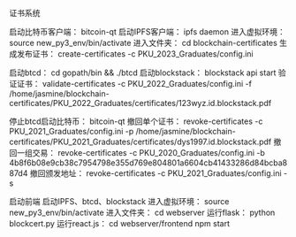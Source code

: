 证书系统

启动比特币客户端：
bitcoin-qt
启动IPFS客户端：
ipfs daemon
进入虚拟环境：
source new_py3_env/bin/activate
进入文件夹：
cd blockchain-certificates
生成发布证书：
create-certificates -c PKU_2023_Graduates/config.ini

启动btcd：
cd gopath/bin && ./btcd
启动blockstack：
blockstack api start
验证证书：
validate-certificates -c PKU_2022_Graduates/config.ini -f /home/jasmine/blockchain-certificates/PKU_2022_Graduates/certificates/123wyz.id.blockstack.pdf

停止btcd启动比特币：
bitcoin-qt
撤回单个证书：
revoke-certificates -c PKU_2021_Graduates/config.ini -p /home/jasmine/blockchain-certificates/PKU_2021_Graduates/certificates/dys1997.id.blockstack.pdf
撤回一组交易：
revoke-certificates -c PKU_2020_Graduates/config.ini -b 4b8f6b08e9cb38c7954798e355d769e804801a6604cb41433286d84bcba887d4
撤回颁发地址：
revoke-certificates -c PKU_2021_Graduates/config.ini -s

启动前端
启动IPFS、btcd、blockstack
进入虚拟环境：
source new_py3_env/bin/activate
进入文件夹：
cd webserver
运行flask：
python blockcert.py
运行react.js：
cd webserver/frontend
npm start





